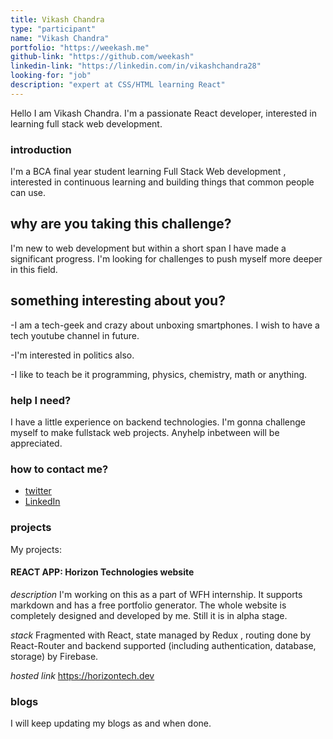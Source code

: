 ```yaml
---
title: Vikash Chandra
type: "participant"
name: "Vikash Chandra"
portfolio: "https://weekash.me"
github-link: "https://github.com/weekash"
linkedin-link: "https://linkedin.com/in/vikashchandra28"
looking-for: "job"
description: "expert at CSS/HTML learning React"
---
```


Hello I am Vikash Chandra. I'm a passionate React developer, interested in learning full stack web development.

### introduction

I'm a BCA final year student learning Full Stack Web development , interested in continuous learning and building things that common people can use.

## why are you taking this challenge?

I'm new to web development but within a short span I have made a significant progress. I'm looking for challenges to push myself more deeper in this field.

## something interesting about you?

-I am a tech-geek and crazy about unboxing smartphones. I wish to have a tech youtube channel in future.

-I'm interested in politics also.

-I like to teach be it programming, physics, chemistry, math or anything.

### help I need?

I have a little experience on backend technologies. I'm gonna challenge myself to make fullstack web projects. Anyhelp inbetween will be appreciated.

### how to contact me?

- [twitter](https://twiiter.com/wee_kash)
- [LinkedIn](https://linkedin.com/in/vikashchandra28)

### projects

My projects:

#### REACT APP: Horizon Technologies website

_description_ I'm working on this as a part of WFH internship. It supports markdown and has a free portfolio generator. The whole website is completely designed and developed by me. Still it is in alpha stage.

_stack_ Fragmented with React, state managed by Redux , routing done by React-Router and backend supported (including authentication, database, storage) by Firebase.

_hosted link_ https://horizontech.dev

### blogs

I will keep updating my blogs as and when done.
